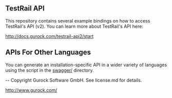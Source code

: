 TestRail API
------------

This repository contains several example bindings on how to access TestRail's API (v2).
You can learn more about TestRail's API here:

http://docs.gurock.com/testrail-api2/start


APIs For Other Languages
------------------------

You can generate an installation-specific API in a wider variety of languages using the script in the [swagger/](swagger/) directory.


--
Copyright Gurock Software GmbH. See license.md for details.

http://www.gurock.com/
